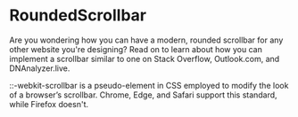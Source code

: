 # RoundedScrollbar
Are you wondering how you can have a modern, rounded scrollbar for any other website you're designing? Read on to learn about how you can implement a scrollbar similar to one on Stack Overflow, Outlook.com, and DNAnalyzer.live.

::-webkit-scrollbar is a pseudo-element in CSS employed to modify the look of a browser’s scrollbar. Chrome, Edge, and Safari support this standard, while Firefox doesn't.
